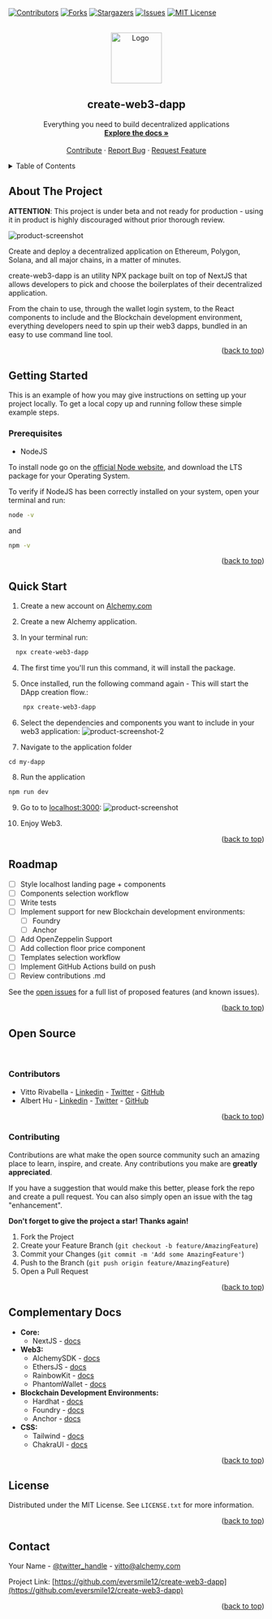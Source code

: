 <div id="top"></div>

[![Contributors][contributors-shield]][contributors-url]
[![Forks][forks-shield]][forks-url]
[![Stargazers][stars-shield]][stars-url]
[![Issues][issues-shield]][issues-url]
[![MIT License][license-shield]][license-url]

<!-- PROJECT LOGO -->
<br />
<div align="center">
  <a href="https://github.com/eversmile12/create-web3-dapp">
    <img src="images/logo.webp" alt="Logo" width="100" height="100">
  </a>

<h2 align="center">create-web3-dapp</h2>

  <p align="center">
    Everything you need to build decentralized applications
    <br />
    <a href="https://docs.alchemy.com"><strong>Explore the docs »</strong></a>
    <br />
    <br />
    <a href="https://github.com/eversmile12/create-web3-dapp">Contribute</a>
    ·
    <a href="https://github.com/eversmile12/create-web3-dapp/issues">Report Bug</a>
    ·
    <a href="https://github.com/eversmile12/create-web3-dapp/issues">Request Feature</a>
  </p>
</div>

<!-- TABLE OF CONTENTS -->
<details>
  <summary>Table of Contents</summary>
  <ol>
    <li>
      <a href="#about-the-project">About The Project</a>
    </li>
    <li>
      <a href="#getting-started">Getting Started</a>
      <ul>
        <li><a href="#prerequisites">Prerequisites</a></li>
        <li><a href="#quick-start">Quickstart</a></li>
      </ul>
    </li>
    <li><a href="#roadmap">Roadmap</a></li>
     <li>
      <a href="#getting-started">Open Source</a>
      <ul>
        <li><a href="#contributors">Contributors</a></li>
        <li><a href="#contributing">Contributing</a></li>
      </ul>
    </li>
    <li><a href="#complementary-docs">Complementary Docs</a></li>
    <li><a href="#license">License</a></li>
    <li><a href="#contributors">Contributors</a></li>
  </ol>
</details>

<!-- ABOUT THE PROJECT -->

## About The Project

**ATTENTION**: This project is under beta and not ready for production - using it in product is highly discouraged without prior thorough review.

![product-screenshot]

Create and deploy a decentralized application on Ethereum, Polygon, Solana, and all major chains, in a matter of minutes.

create-web3-dapp is an utility NPX package built on top of NextJS that allows developers to pick and choose the boilerplates of their decentralized application.

From the chain to use, through the wallet login system, to the React components to include and the Blockchain development environment, everything developers need to spin up their web3 dapps, bundled in an easy to use command line tool.

<p align="right">(<a href="#top">back to top</a>)</p>

<!-- GETTING STARTED -->

## Getting Started

This is an example of how you may give instructions on setting up your project locally.
To get a local copy up and running follow these simple example steps.

### **Prerequisites**

- NodeJS

To install node go on the [official Node website](https://nodejs.org/en/download/), and download the LTS package for your Operating System.

To verify if NodeJS has been correctly installed on your system, open your terminal and run:

```sh
node -v
```

and

```sh
npm -v
```

<p align="right">(<a href="#top">back to top</a>)</p>

## **Quick Start**

1. Create a new account on [Alchemy.com](https://alchemy.com)
2. Create a new Alchemy application.

3. In your terminal run:

```sh
  npx create-web3-dapp
```

4. The first time you'll run this command, it will install the package.

5. Once installed, run the following command again - This will start the DApp creation flow.:

```sh
    npx create-web3-dapp
```

6. Select the dependencies and components you want to include in your web3 application:
   ![product-screenshot-2]

7. Navigate to the application folder

```
cd my-dapp
```

8. Run the application

```sh
npm run dev
```

9. Go to to <a href="localhost:3000">localhost:3000</a>:
   ![product-screenshot]

10. Enjoy Web3.

<p align="right">(<a href="#top">back to top</a>)</p>

<!-- ROADMAP -->

## **Roadmap**

- [ ] Style localhost landing page + components
- [ ] Components selection workflow
- [ ] Write tests
- [ ] Implement support for new Blockchain development environments:
  - [ ] Foundry
  - [ ] Anchor
- [ ] Add OpenZeppelin Support
- [ ] Add collection floor price component
- [ ] Templates selection workflow
- [ ] Implement GitHub Actions build on push
- [ ] Review contributions .md

See the [open issues](https://github.com/eversmile12/create-web3-dapp/issues) for a full list of proposed features (and known issues).

<p align="right">(<a href="#top">back to top</a>)</p>

## Open Source

</br>

### Contributors

<ul>
<li>Vitto Rivabella - <a href="https://www.linkedin.com/in/vittorio-rivabella/">Linkedin</a> - <a href="https://twitter.com/VittoStack">Twitter</a> - <a href="https://github.com/eversmile12">GitHub</a></li>
<li>Albert Hu - <a href="https://www.linkedin.com/in/albhu/">Linkedin</a> - <a href="https://twitter.com/thatguyintech">Twitter</a> - <a href="https://github.com/thatguyintech">GitHub</a></li>
</ul>

<p align="right">(<a href="#top">back to top</a>)</p>

<!-- CONTRIBUTING -->

### Contributing

Contributions are what make the open source community such an amazing place to learn, inspire, and create. Any contributions you make are **greatly appreciated**.

If you have a suggestion that would make this better, please fork the repo and create a pull request. You can also simply open an issue with the tag "enhancement".

**Don't forget to give the project a star! Thanks again!**

1. Fork the Project
2. Create your Feature Branch (`git checkout -b feature/AmazingFeature`)
3. Commit your Changes (`git commit -m 'Add some AmazingFeature'`)
4. Push to the Branch (`git push origin feature/AmazingFeature`)
5. Open a Pull Request

<p align="right">(<a href="#top">back to top</a>)</p>

## **Complementary Docs**

<ul>
<li>
  <strong>Core:</strong>
  <ul>
    <li>NextJS - <a href="https://nextjs.org/">docs</a></li>
  </ul>
</li>
<li>
  <strong>Web3:</strong>
  <ul>
    <li>AlchemySDK - <a href="https://docs.alchemy.com/reference/alchemy-sdk-quickstart">docs</a></li>
    <li>EthersJS - <a href="https://docs.ethers.io/v5/">docs</a></li>
    <li>RainbowKit - <a href="https://www.rainbowkit.com/">docs</a></li>
    <li>PhantomWallet - <a href="https://docs.phantom.app/">docs</a></li>
  </ul>
</li>
<li>
  <strong>Blockchain Development Environments:</strong>
  <ul>
    <li>Hardhat - <a href="https://hardhat.org/">docs</a></li>
    <li>Foundry - <a href="https://book.getfoundry.sh/">docs</a></li>
    <li>Anchor - <a href=https://book.anchor-lang.com/">docs</a></li>
  </ul>
</li>
<li>
  <strong>CSS:</strong>
  <ul>
    <li>Tailwind - <a href="https://v2.tailwindcss.com/docs">docs</a></li>
    <li>ChakraUI - <a href="https://chakra-ui.com/getting-started">docs</a></li>
  </ul>
</li>

</ul>

<p align="right">(<a href="#top">back to top</a>)</p>

<!-- LICENSE -->

## License

Distributed under the MIT License. See `LICENSE.txt` for more information.

<p align="right">(<a href="#top">back to top</a>)</p>

<!-- CONTACT -->

## Contact

Your Name - [@twitter_handle](https://twitter.com/vittostack) - vitto@alchemy.com

Project Link: [https://github.com/eversmile12/create-web3-dapp](https://github.com/eversmile12/create-web3-dapp)

<p align="right">(<a href="#top">back to top</a>)</p>

<!-- MARKDOWN LINKS & IMAGES -->

[contributors-shield]: https://img.shields.io/github/contributors/eversmile12/create-web3-dapp.svg?style=for-the-badge
[contributors-url]: https://github.com/eversmile12/create-web3-dapp/graphs/contributors
[forks-shield]: https://img.shields.io/github/forks/eversmile12/create-web3-dapp.svg?style=for-the-badge
[forks-url]: https://github.com/eversmile12/create-web3-dapp/network/members
[stars-shield]: https://img.shields.io/github/stars/eversmile12/create-web3-dapp.svg?style=for-the-badge
[stars-url]: https://github.com/eversmile12/create-web3-dapp/stargazers
[issues-shield]: https://img.shields.io/github/issues/eversmile12/create-web3-dapp.svg?style=for-the-badge
[issues-url]: https://github.com/eversmile12/create-web3-dapp/issues
[license-shield]: https://img.shields.io/github/license/eversmile12/create-web3-dapp.svg?style=for-the-badge
[license-url]: https://github.com/eversmile12/create-web3-dapp/blob/master/LICENSE.txt
[linkedin-shield]: https://img.shields.io/badge/-LinkedIn-black.svg?style=for-the-badge&logo=linkedin&colorB=555
[product-screenshot]: images/screenshot.png
[product-screenshot-2]: images/screenshot_2.png
